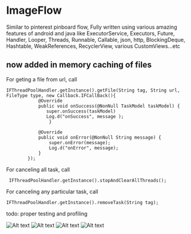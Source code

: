 # ImageFlow
Similar to pinterest pinboard flow, 
Fully written using various amazing features of android and java like ExecutorService, Executors, Future, 
Handler, Looper, Threads, Runnable, Callable, json, http, BlockingDeque, Hashtable, WeakReferences, 
RecyclerView, various CustomViews...etc

## now added in memory caching of files  

For geting a file from url, call
```
IFThreadPoolHandler.getInstance().getFile(String tag, String url, FileType type, new Callback.IFCallBack(){
            @Override
            public void onSuccess(@NonNull TaskModel taskModel) {
               super.onSuccess(taskModel)
               Log.d("onSuccess", message );
                }

            @Override
            public void onError(@NonNull String message) {
                super.onError(message);
                Log.d("onError", message);
            }
        });
 ```      
For canceling all task, call
```
 IFThreadPoolHandler.getInstance().stopAndClearAllThreads();
```
For canceling any particular task, call
 ```
IFThreadPoolHandler.getInstance().removeTask(String tag);
 ```       
        

todo: proper testing and profiling

![Alt text](Screenshot_1554748776.png?raw=true "Screenshot")
![Alt text](Screenshot_1554748781.png?raw=true "Screenshot")
![Alt text](Screenshot_1554748784.png?raw=true "Screenshot")
![Alt text](Screenshot_1554748787.png?raw=true "Screenshot")

